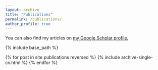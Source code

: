 ```yaml
---
layout: archive
title: "Publications"
permalink: /publications/
author_profile: true
---
```



  You can also find my articles on <u><a href="https://scholar.google.com/citations?hl=en&user=oY-EaKIAAAAJ">my Google Scholar profile</a>.</u>


{% include base_path %}

{% for post in site.publications reversed %}
  {% include archive-single-cv.html %}
{% endfor %}
